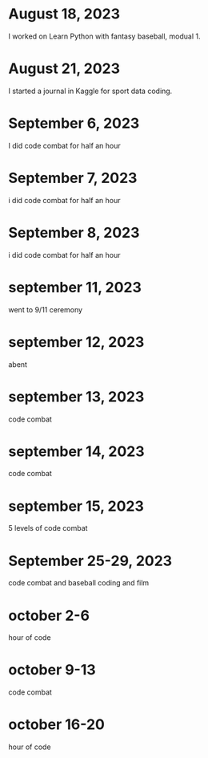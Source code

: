 # August 18, 2023
I worked on Learn Python with fantasy baseball, modual 1.
# August 21, 2023
I started a journal in Kaggle for sport data coding.
# September 6, 2023
I did code combat for half an hour
# September 7, 2023
i did code combat for half an hour
# September 8, 2023
i did code combat for half an hour
# september 11, 2023
went to 9/11 ceremony
# september 12, 2023
abent
# september 13, 2023
code combat
# september 14, 2023
code combat
# september 15, 2023
5 levels of code combat
# September 25-29, 2023
code combat and baseball coding and film
# october 2-6
hour of code
# october 9-13
code combat
# october 16-20
hour of code

